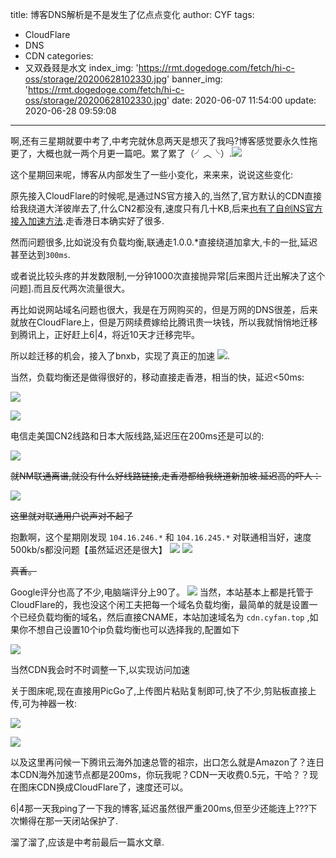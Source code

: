 title: 博客DNS解析是不是发生了亿点点变化
author: CYF
tags:
  - CloudFlare
  - DNS
  - CDN
categories:
  - 又双叒叕是水文
index_img: 'https://rmt.dogedoge.com/fetch/hi-c-oss/storage/20200628102330.jpg'
banner_img: 'https://rmt.dogedoge.com/fetch/hi-c-oss/storage/20200628102330.jpg'
date: 2020-06-07 11:54:00
update: 2020-06-28 09:59:08
---

啊,还有三星期就要中考了,中考完就休息两天是想灭了我吗?博客感觉要永久性拖更了，大概也就一两个月更一篇吧。累了累了（╯︿╰）.![](https://unpkg.zhimg.com/chenyfan-oss@1.0.0/pic/moji/抽烟.png)

这个星期回来呢，博客从内部发生了一些小变化，来来来，说说这些变化:


原先接入CloudFlare的时候呢,是通过NS官方接入的,当然了,官方默认的CDN直接给我绕道大洋彼岸去了,什么CN2都没有,速度只有几十KB,后来[也有了自创NS官方接入加速方法](/2020/03/11/如何不出CloudFlare随便搞一搞将托管在其上的网站速度提升20倍/).走香港日本确实好了很多.

然而问题很多,比如说没有负载均衡,联通走1.0.0.\*直接绕道加拿大,卡的一批,延迟甚至达到`300ms`.

或者说比较头疼的并发数限制,一分钟1000次直接抛异常[后来图片迁出解决了这个问题].而且反代两次流量很大。

再比如说网站域名问题也很大，我是在万网购买的，但是万网的DNS很差，后来就放在CloudFlare上，但是万网续费嫁给比腾讯贵一块钱，所以我就悄悄地迁移到腾讯上，正好赶上6|4，将近10天才迁移完毕。

所以趁迁移的机会，接入了bnxb，实现了真正的加速 ![](https://unpkg.zhimg.com/chenyfan-oss@1.0.0/pic/moji/%E6%97%A0%E6%89%80%E8%B0%93.png).

当然，负载均衡还是做得很好的，移动直接走香港，相当的快，延迟<50ms:

![](https://unpkg.zhimg.com/chenyfan-oss@1.0.0/pic/postpic/20200607133744.jpg)

![](https://unpkg.zhimg.com/chenyfan-oss@1.0.0/pic/postpic/20200607134252.png)

电信走美国CN2线路和日本大阪线路,延迟压在200ms还是可以的:

![](https://unpkg.zhimg.com/chenyfan-oss@1.0.0/pic/postpic/20200607134104.png)

~~就NM联通离谱,就没有什么好线路链接,走香港都给我绕道新加坡.延迟高的吓人：~~

![](https://unpkg.zhimg.com/chenyfan-oss@1.0.0/pic/postpic/20200607134345.png)

~~这里就对联通用户说声对不起了~~

抱歉啊，这个星期刚发现 `104.16.246.*` 和 `104.16.245.*` 对联通相当好，速度500kb/s都没问题<span class="heimu">【虽然延迟还是很大】</span>
![](https://unpkg.zhimg.com/chenyfan-oss@1.0.0/pic/postpic/20200628090939.png)
![](https://unpkg.zhimg.com/chenyfan-oss@1.0.0/pic/postpic/20200628095806.png)

~~真香。~~

Google评分也高了不少,电脑端评分上90了。
![](https://unpkg.zhimg.com/chenyfan-oss@1.0.0/pic/postpic/20200628091136.png)
当然，本站基本上都是托管于CloudFlare的，我也没这个闲工夫把每一个域名负载均衡，最简单的就是设置一个已经负载均衡的域名，然后直接CNAME，本站加速域名为 `cdn.cyfan.top` ,如果你不想自己设置10个ip负载均衡也可以选择我的,配置如下

![](https://unpkg.zhimg.com/chenyfan-oss@1.0.0/pic/postpic/20200607134808.png)

当然CDN我会时不时调整一下,以实现访问加速

关于图床呢,现在直接用PicGo了,上传图片粘贴复制即可,快了不少,剪贴板直接上传,可为神器一枚:

![](https://unpkg.zhimg.com/chenyfan-oss@1.0.0/pic/postpic/20200607134957.png)

![](https://unpkg.zhimg.com/chenyfan-oss@1.0.0/pic/postpic/20200607135057.png)

以及这里再问候一下腾讯云海外加速总管的祖宗，出口怎么就是Amazon了？连日本CDN海外加速节点都是200ms，你玩我呢？CDN一天收费0.5元，干哈？？现在图床CDN换成CloudFlare了，速度还可以。

6|4那一天我ping了一下我的博客,延迟虽然很严重200ms,但至少还能连上???下次懒得在那一天闭站保护了.

溜了溜了,应该是中考前最后一篇水文章.
